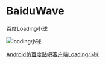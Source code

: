 # BaiduWave
百度Loading小球 

![loading小球](https://github.com/Jichensheng/BaiduWave/blob/master/app/src/main/screenshots/baidu.gif)   

[Android仿百度贴吧客户端Loading小球](http://blog.csdn.net/guimianhao9833/article/details/74858472)
